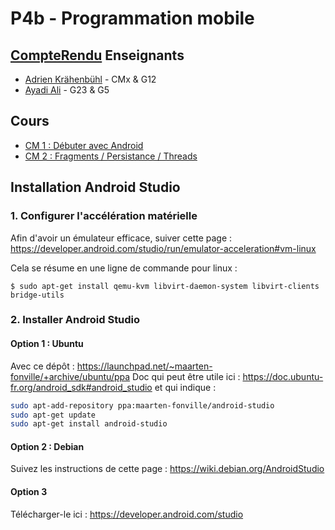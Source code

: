 P4b - Programmation mobile
==========================
[CompteRendu](/Projet/Compte-Rendu.md)
Enseignants
-----------

- [Adrien Krähenbühl](mailto:krahenbuhl@unistra.fr) - CMx & G12
- [Ayadi Ali](mailto:ali.ayadi@unistra.fr) - G23 & G5

Cours
-----

- [CM 1 : Débuter avec Android](http://adrien.krahenbuhl.fr/courses/IUTRS/P42/CM1/)
- [CM 2 : Fragments / Persistance / Threads](http://adrien.krahenbuhl.fr/courses/IUTRS/P42/CM2/)

Installation Android Studio
---------------------------

### 1. Configurer l'accélération matérielle

Afin d'avoir un émulateur efficace, suiver cette page : https://developer.android.com/studio/run/emulator-acceleration#vm-linux

Cela se résume en une ligne de commande pour linux :

```shell
$ sudo apt-get install qemu-kvm libvirt-daemon-system libvirt-clients bridge-utils
```

### 2. Installer Android Studio

#### Option 1 : Ubuntu

Avec ce dépôt : https://launchpad.net/~maarten-fonville/+archive/ubuntu/ppa
Doc qui peut être utile ici : https://doc.ubuntu-fr.org/android_sdk#android_studio
et qui indique :

```bash
sudo apt-add-repository ppa:maarten-fonville/android-studio
sudo apt-get update 
sudo apt-get install android-studio
```

#### Option 2 : Debian

Suivez les instructions de cette page : https://wiki.debian.org/AndroidStudio

#### Option 3

Télécharger-le ici : https://developer.android.com/studio
